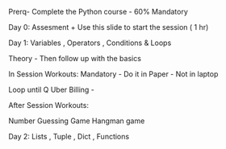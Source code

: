 Prerq- Complete the Python course - 60% Mandatory 

Day 0: Assesment + Use this slide to start the session ( 1 hr)

Day 1: Variables , Operators , Conditions & Loops 

Theory - Then follow up with the basics 

In Session Workouts: Mandatory - Do it in Paper - Not in laptop

Loop until Q
Uber Billing -       

After Session Workouts:

Number Guessing Game
Hangman game

Day 2: Lists , Tuple , Dict , Functions 

